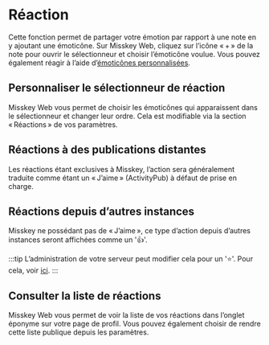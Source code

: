# Réaction

Cette fonction permet de partager votre émotion par rapport à une note en y ajoutant une émoticône.
Sur Misskey Web, cliquez sur l’icône « + » de la note pour ouvrir le sélectionneur et choisir l’émoticône voulue.
Vous pouvez également réagir à l’aide d’[émoticônes personnalisées](./custom-emoji.md).

## Personnaliser le sélectionneur de réaction

Misskey Web vous permet de choisir les émoticônes qui apparaissent dans le sélectionneur et changer leur ordre.
Cela est modifiable via la section « Réactions » de vos paramètres.

## Réactions à des publications distantes

Les réactions étant exclusives à Misskey, l’action sera généralement traduite comme étant un « J’aime » (ActivityPub) à défaut de prise en charge.

## Réactions depuis d’autres instances

Misskey ne possédant pas de « J’aime », ce type d’action depuis d’autres instances seront affichées comme un '👍'.

:::tip
L’administration de votre serveur peut modifier cela pour un '⭐'.
Pour cela, voir [ici](../admin/default-reaction.md).
:::

## Consulter la liste de réactions

Misskey Web vous permet de voir la liste de vos réactions dans l’onglet éponyme sur votre page de profil.
Vous pouvez également choisir de rendre cette liste publique depuis les paramètres.
